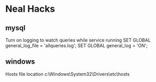 Neal Hacks
====

mysql
-----
Turn on logging to watch queries while service running
	SET GLOBAL general_log_file = 'allqueries.log';
	SET GLOBAL general_log = 'ON';


windows
----
Hosts file location
	c:\Windows\System32\Drivers\etc\hosts

